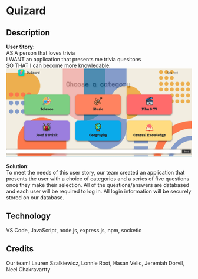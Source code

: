 # Quizard

## Description 

**User Story:**\
AS A person that loves trivia\
I WANT an application that presents me trivia quesitons\
SO THAT I can become more knowledable.
<img src="public\assets\images\homepagePIC.png" alt="readme pic"/>

**Solution:**\
To meet the needs of this user story, our team created an application
that presents the user with a choice of categories and a series of five 
questions once they make their selection. All of the questions/answers are databased and each user will be required to log in. All login information will be securely stored on our database. 

## Technology
VS Code, JavaScript, node.js, express.js, npm, socketio

## Credits
Our team! Lauren Szalkiewicz, Lonnie Root, Hasan Velic, Jeremiah Dorvil,
Neel Chakravartty
